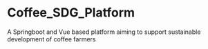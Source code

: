 # Coffee_SDG_Platform
A Springboot and Vue based platform aiming to support sustainable development of coffee farmers
